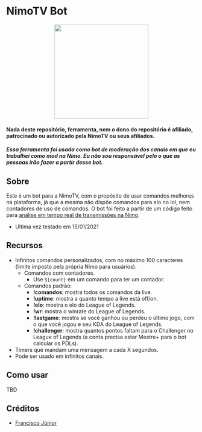 # NimoTV Bot

<p align="center">
  <img width="250" height="250" src="https://victti.github.io/bot%20icon.png">
</p>

#### Nada deste repositório, ferramenta, nem o dono do repositório é afiliado, patrocinado ou autorizado pela NimoTV ou seus afiliados.
##### Essa ferramenta foi usada como bot de moderação dos canais em que eu trabalhei como mod na Nimo. Eu não sou responsável pelo o que as pessoas irão fazer a partir desse bot.

## Sobre
Este é um bot para a NimoTV, com o propósito de usar comandos melhores na plataforma, já que a mesma não dispõe comandos para elo no lol, nem contadores de uso de comandos. O bot foi feito a partir de um código feito para <a href="https://github.com/franciscojr-dev/websocket-nimotv">análise em tempo real de transmissões na Nimo</a>.

- Ultima vez testado em 15/01/2021

## Recursos
- Infinitos comandos personalizados, com no máximo 100 caracteres (limite imposto pela própria Nimo para usuários).
  - Comandos com contadores.
    - Use `${count}` em um comando para ter um contador.
  - Comandos padrão:
    - <b>!comandos</b>: mostra todos os comandos da live.
    - <b>!uptime</b>: mostra a quanto tempo a live está off/on.
    - <b>!elo</b>: mostra o elo do League of Legends.
    - <b>!wr</b>: mostra o winrate do League of Legends.
    - <b>!lastgame</b>: mostra se você ganhou ou perdeu o último jogo, com o que você jogou e seu KDA do League of Legends.
    - <b>!challenger</b>: mostra quantos pontos faltam para o Challenger no League of Legends (a conta precisa estar Mestre+ para o bot calcular os PDLs).
- Timers que mandam uma mensagem a cada X segundos.
- Pode ser usado em infinitos canais.

## Como usar

TBD

## Créditos
- <a href="https://github.com/franciscojr-dev">Francisco Júnior</a>
